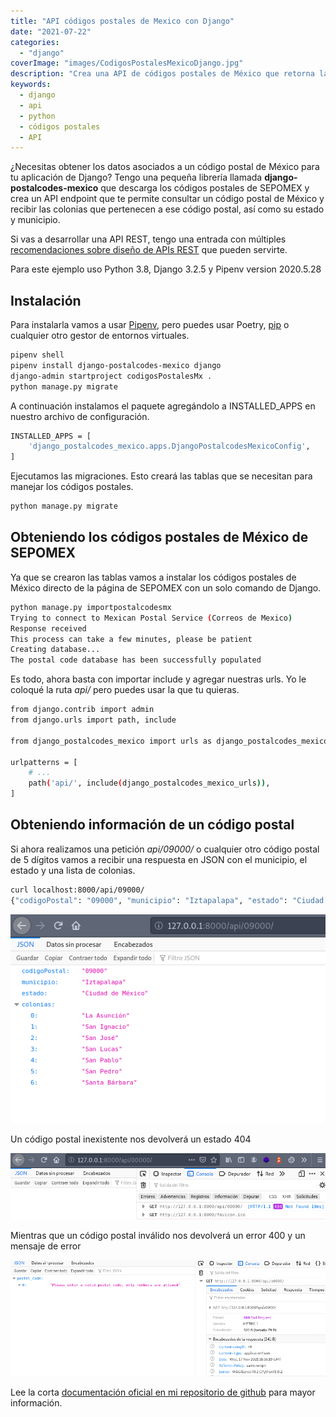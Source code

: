 ```yaml
---
title: "API códigos postales de Mexico con Django"
date: "2021-07-22"
categories: 
  - "django"
coverImage: "images/CodigosPostalesMexicoDjango.jpg"
description: "Crea una API de códigos postales de México que retorna las colonias, estado y municipio, con datos de SEPOMEX usando esta librería de Django."
keywords:
  - django
  - api
  - python
  - códigos postales
  - API
---
```


¿Necesitas obtener los datos asociados a un código postal de México para tu aplicación de Django? Tengo una pequeña librería llamada **django-postalcodes-mexico** que descarga los códigos postales de SEPOMEX y crea un API endpoint que te permite consultar un código postal de México y recibir las colonias que pertenecen a ese código postal, así como su estado y municipio.

Si vas a desarrollar una API REST, tengo una entrada con múltiples [recomendaciones sobre diseño de APIs REST](https://coffeebytes.dev/caracteristicas-basicas-de-una-api-rest-y-recomendaciones/) que pueden servirte.

Para este ejemplo uso Python 3.8, Django 3.2.5 y Pipenv version 2020.5.28

## Instalación

Para instalarla vamos a usar [Pipenv](https://coffeebytes.dev/pipenv-el-administrador-de-entornos-virtuales-que-no-conoces/), pero puedes usar Poetry, [pip](https://coffeebytes.dev/python-virtualenv-tutorial-basico-en-linux/) o cualquier otro gestor de entornos virtuales.

```bash
pipenv shell
pipenv install django-postalcodes-mexico django
django-admin startproject codigosPostalesMx .
python manage.py migrate
```

A continuación instalamos el paquete agregándolo a INSTALLED\_APPS en nuestro archivo de configuración.

```bash
INSTALLED_APPS = [
    'django_postalcodes_mexico.apps.DjangoPostalcodesMexicoConfig',
]
```

Ejecutamos las migraciones. Esto creará las tablas que se necesitan para manejar los códigos postales.

```bash
python manage.py migrate
```

## Obteniendo los códigos postales de México de SEPOMEX

Ya que se crearon las tablas vamos a instalar los códigos postales de México directo de la página de SEPOMEX con un solo comando de Django.

```bash
python manage.py importpostalcodesmx
Trying to connect to Mexican Postal Service (Correos de Mexico)
Response received
This process can take a few minutes, please be patient
Creating database...
The postal code database has been successfully populated
```

Es todo, ahora basta con importar include y agregar nuestras urls. Yo le coloqué la ruta _api/_ pero puedes usar la que tu quieras.

```bash
from django.contrib import admin
from django.urls import path, include

from django_postalcodes_mexico import urls as django_postalcodes_mexico_urls

urlpatterns = [
    # ...
    path('api/', include(django_postalcodes_mexico_urls)),
]
```

## Obteniendo información de un código postal

Si ahora realizamos una petición _api/09000/_ o cualquier otro código postal de 5 dígitos vamos a recibir una respuesta en JSON con el municipio, el estado y una lista de colonias.

```bash
curl localhost:8000/api/09000/
{"codigoPostal": "09000", "municipio": "Iztapalapa", "estado": "Ciudad de M\u00e9xico", "colonias": ["La Asunci\u00f3n", "San Ignacio", "San Jos\u00e9", "San Lucas", "San Pablo", "San Pedro", "Santa B\u00e1rbara"]}
```

![Resultado de consulta del código postal "09000" a la API de Django](images/Api-codigos-postales-mx.png)

Un código postal inexistente nos devolverá un estado 404

![Código postal inexistente que devuelve un mensaje de error](images/Captura-de-pantalla-de-2021-11-17-12-15-24.png)

Mientras que un código postal inválido nos devolverá un error 400 y un mensaje de error

![Código postal inválido que devuelve un error](images/Codigo-postal-invalido.png)

Lee la corta [documentación oficial en mi repositorio de github](https://github.com/EduardoZepeda/django-postalcodes-mexico) para mayor información.
